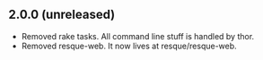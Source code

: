 ## 2.0.0 (unreleased)

* Removed rake tasks. All command line stuff is handled by thor.
* Removed resque-web. It now lives at resque/resque-web.

